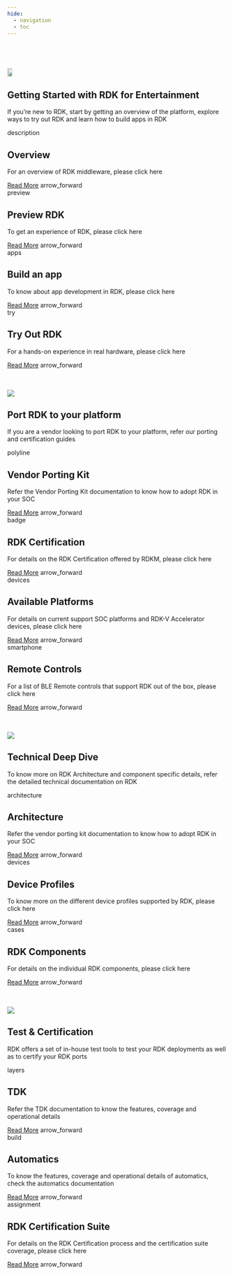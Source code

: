 ```yaml
---
hide:
  - navigation
  - toc
---
```

#
<div style="display: flex; flex-direction: column; gap: 3rem;padding:2rem 0;">

  <section class="section-wrapper section-1">
    <div class="section-info">
      <img src="/assets/icons/tv.png" style="width:15%;">
      <h2>Getting Started with RDK for Entertainment</h2>
      <p>If you’re new to RDK, start by getting an overview of the platform, explore ways to try out RDK and learn how to build apps in RDK</p>
    </div>
    <div class="section-containers">
      <div class="custom-container" onclick="window.location.href='../rdk7-architecture'">
      <div class="title_section">
         <span class="material-icons custom-icon">description</span>
        <h2>Overview</h2>
      </div>
      <p>For an overview of RDK middleware, please click here</p>
      <div class="link-row">
          <a href="./rdk7-architecture/" class="custom-link">Read More</a>
          <span class="material-icons custom-icon-arrow">arrow_forward</span>
       </div>
      </div>
      <div class="custom-container" style="max-width:none;width:100%;">
      <div class="title_section">
      <span class="material-icons custom-icon">preview</span>
        <h2>Preview RDK</h2>
      </div>
        <p>To get an experience of RDK, please click here</p>
        <div class="link-row">
          <a href="./rdk7-architecture/" class="custom-link">Read More</a>
          <span class="material-icons custom-icon-arrow">arrow_forward</span>
        </div>
      </div>
      <div class="custom-container" style="max-width:none;width:100%;">
      <div class="title_section">
      <span class="material-icons custom-icon">apps</span>
        <h2>Build an app</h2>
        </div>
        <p>To know about app development in RDK, please click here</p>
        <div class="link-row">
          <a href="./rdk7-architecture/" class="custom-link">Read More</a>
          <span class="material-icons custom-icon-arrow">arrow_forward</span>
        </div>
      </div>
      <div class="custom-container" style="max-width:none;width:100%;">
        <div class="title_section">
          <span class="material-icons custom-icon">try</span>
          <h2>Try Out RDK</h2>
        </div>
        <p>For a hands-on experience in real hardware, please click here</p>
        <div class="link-row">
          <a href="./rdk7-architecture/" class="custom-link">Read More</a>
          <span class="material-icons custom-icon-arrow">arrow_forward</span>
        </div>
      </div>
    </div>
  </section>

  <section class="section-wrapper section-2">
    <div class="section-info">
      <img src="/assets/icons/usb-port.png">
      <h2>Port RDK to your platform</h2>
      <p>If you are a vendor looking to port RDK to your platform, refer our porting and certification guides</p>
    </div>
    <div class="section-containers">
      <div class="custom-container" style="max-width:none;width:100%;">
      <div class="title_section">
      <span class="material-icons custom-icon">polyline</span>
        <h2>Vendor Porting Kit</h2>
        </div>
        <p>Refer the Vendor Porting Kit documentation to know how to adopt RDK in your SOC</p>
        <div class="link-row">
          <a href="./rdk7-architecture/" class="custom-link">Read More</a>
          <span class="material-icons custom-icon-arrow">arrow_forward</span>
        </div>
      </div>
      <div class="custom-container" style="max-width:none;width:100%;">
      <div class="title_section">
      <span class="material-icons custom-icon">badge</span>
        <h2>RDK Certification</h2>
        </div>
        <p>For details on the RDK Certification offered by RDKM, please click here </p>
        <div class="link-row">
          <a href="./rdk7-architecture/" class="custom-link">Read More</a>
          <span class="material-icons custom-icon-arrow">arrow_forward</span>
        </div>
      </div>
      <div class="custom-container" style="max-width:none;width:100%;">
      <div class="title_section">
      <span class="material-icons custom-icon">devices</span>
        <h2>Available Platforms</h2>
        </div>
        <p>For details on current support SOC platforms and RDK-V Accelerator devices, please click here</p>
        <div class="link-row">
          <a href="./rdk7-architecture/" class="custom-link">Read More</a>
          <span class="material-icons custom-icon-arrow">arrow_forward</span>
        </div>
      </div>
      <div class="custom-container" style="max-width:none;width:100%;">
      <div class="title_section">
      <span class="material-icons custom-icon">smartphone</span>
        <h2>Remote Controls</h2>
        </div>
        <p>For a list of BLE Remote controls that support RDK out of the box, please click here</p>
        <div class="link-row">
          <a href="./rdk7-architecture/" class="custom-link">Read More</a>
          <span class="material-icons custom-icon-arrow">arrow_forward</span>
        </div>
      </div>
    </div>
  </section>

  <section class="section-wrapper section-3">
    <div class="section-info">
      <img src="/assets/icons/interactive.png">
      <h2>Technical Deep Dive</h2>
      <p>To know more on RDK Architecture and component specific details, refer the detailed technical documentation on RDK</p>
    </div>
    <div class="section-containers">
      <div class="custom-container" style="max-width:none;width:100%;">
      <div class="title_section">
      <span class="material-icons custom-icon">architecture</span>
      <h2>Architecture</h2>
    </div>
        <p>Refer the vendor porting kit documentation to know how to adopt RDK in your SOC</p>
        <div class="link-row">
          <a href="./rdk7-architecture/" class="custom-link">Read More</a>
          <span class="material-icons custom-icon-arrow">arrow_forward</span>
        </div>
      </div>
      <div class="custom-container" style="max-width:none;width:100%;">
        <div class="title_section">
          <span class="material-icons custom-icon">devices</span>
          <h2>Device Profiles</h2>
        </div>
        <p>To know more on the different device profiles supported by RDK, please click here</p>
        <div class="link-row">
          <a href="./rdk7-architecture/" class="custom-link">Read More</a>
          <span class="material-icons custom-icon-arrow">arrow_forward</span>
        </div>
      </div>
      <div class="custom-container" style="max-width:none;width:100%;">
      <div class="title_section">
      <span class="material-icons custom-icon">cases</span>
        <h2>RDK Components</h2>
        </div>
        <p>For details on the individual RDK components, please click here</p>
        <div class="link-row">
          <a href="./rdk7-architecture/" class="custom-link">Read More</a>
          <span class="material-icons custom-icon-arrow">arrow_forward</span>
        </div>
      </div>
    </div>
  </section>

  <section class="section-wrapper section-4">
    <div class="section-info">
        <img src="/assets/icons/test.png">
      <h2>Test & Certification</h2>
      <p>RDK offers a set of in-house test tools to test your RDK deployments as well as to certify your RDK ports</p>
    </div>
    <div class="section-containers">
      <div class="custom-container" style="max-width:none;width:100%;">
      <div class="title_section">
      <span class="material-icons custom-icon">layers</span>
        <h2>TDK</h2>
        </div>
        <p>Refer the TDK documentation to know the features, coverage and operational details</p>
        <div class="link-row">
          <a href="./rdk7-architecture/" class="custom-link">Read More</a>
          <span class="material-icons custom-icon-arrow">arrow_forward</span>
        </div>
      </div>
      <div class="custom-container" style="max-width:none;width:100%;">
      <div class="title_section">
      <span class="material-icons custom-icon">build</span>
        <h2>Automatics</h2>
        </div>
        <p>To know the features, coverage and operational details of automatics, check the automatics documentation</p>
        <div class="link-row">
          <a href="./rdk7-architecture/" class="custom-link">Read More</a>
          <span class="material-icons custom-icon-arrow">arrow_forward</span>
        </div>
      </div>
      <div class="custom-container" style="max-width:none;width:100%;">
      <div class="title_section">
      <span class="material-icons custom-icon">assignment</span>
        <h2>RDK Certification Suite</h2>
        </div>
        <p>For details on the RDK Certification process and the certification suite coverage, please click here</p>
        <div class="link-row">
          <a href="./rdk7-architecture/" class="custom-link">Read More</a>
          <span class="material-icons custom-icon-arrow">arrow_forward</span>
        </div>
      </div>
    </div>
  </section>

</div>
